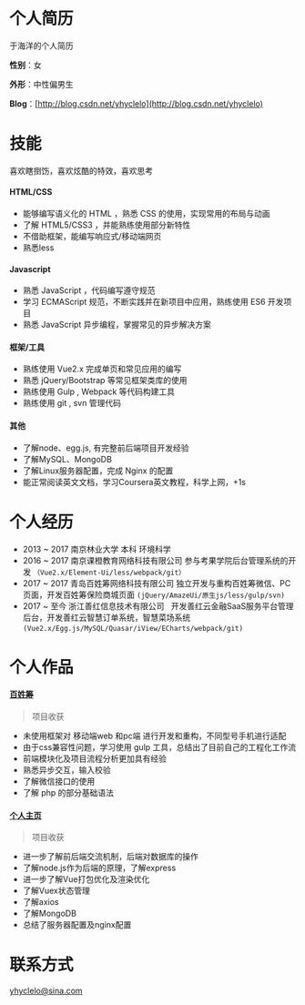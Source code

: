 # 个人简历
于海洋的个人简历

**性别**：女

**外形**：中性偏男生

**Blog**：[http://blog.csdn.net/yhyclelo](http://blog.csdn.net/yhyclelo)

# 技能
喜欢瞎捯饬，喜欢炫酷的特效，喜欢思考
#### HTML/CSS
* 能够编写语义化的 HTML ，熟悉 CSS 的使用，实现常用的布局与动画
* 了解 HTML5/CSS3 ，并能熟练使用部分新特性
* 不借助框架，能编写响应式/移动端网页
* 熟悉less
#### Javascript
* 熟悉 JavaScript ，代码编写遵守规范
* 学习 ECMAScript 规范，不断实践并在新项目中应用，熟练使用 ES6 开发项目
* 熟悉 JavaScript 异步编程，掌握常见的异步解决方案
#### 框架/工具
* 熟练使用 Vue2.x 完成单页和常见应用的编写
* 熟悉 jQuery/Bootstrap 等常见框架类库的使用
* 熟练使用 Gulp , Webpack 等代码构建工具
* 熟练使用 git , svn 管理代码
#### 其他
* 了解node、egg.js, 有完整前后端项目开发经验
* 了解MySQL、MongoDB
* 了解Linux服务器配置，完成 Nginx 的配置
* 能正常阅读英文文档，学习Coursera英文教程，科学上网，+1s

# 个人经历
* 2013 ~ 2017 南京林业大学 本科 环境科学
* 2016 ~ 2017 南京课橙教育网络科技有限公司  参与考果学院后台管理系统的开发
`（Vue2.x/Element-Ui/less/webpack/git）`
* 2017 ~ 2017 青岛百姓筹网络科技有限公司   独立开发与重构百姓筹微信、PC页面，开发百姓筹保险商城页面 
`(jQuery/AmazeUi/原生js/less/gulp/svn)`
* 2017 ~ 至今  浙江善红信息技术有限公司   开发善红云金融SaaS服务平台管理后台，开发善红云智慧订单系统，智慧菜场系统
`(Vue2.x/Egg.js/MySQL/Quasar/iView/ECharts/webpack/git)`

# 个人作品

#### [百姓筹](http://www.baixingchou.com)
> 项目收获
  + 未使用框架对 移动端web 和pc端 进行开发和重构，不同型号手机进行适配
  + 由于css兼容性问题，学习使用 gulp 工具，总结出了目前自己的工程化工作流
  + 前端模块化及项目流程分析更加具有经验
  + 熟悉异步交互，输入校验
  + 了解微信接口的使用
  + 了解 php 的部分基础语法

#### [个人主页](http://www.cheeseyu.cn)
> 项目收获
  + 进一步了解前后端交流机制，后端对数据库的操作
  + 了解node.js作为后端的原理，了解express
  + 进一步了解Vue打包优化及渲染优化
  + 了解Vuex状态管理
  + 了解axios
  + 了解MongoDB
  + 总结了服务器配置及nginx配置

# 联系方式
yhyclelo@sina.com
